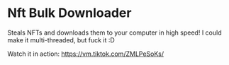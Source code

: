 # Nft Bulk Downloader
Steals NFTs and downloads them to your computer in high speed!
I could make it multi-threaded, but fuck it :D

Watch it in action: https://vm.tiktok.com/ZMLPeSoKs/
